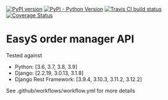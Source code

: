 [![PyPI version](https://badge.fury.io/py/easys-ordermanager.svg)](https://badge.fury.io/py/easys-ordermanager)
[![PyPI - Python Version](https://img.shields.io/pypi/pyversions/Lektor.svg)](https://pypi.org/project/easys-ordermanager/)
[![Travis CI build status](https://travis-ci.org/RegioHelden/easys-ordermanager.svg)](https://travis-ci.org/RegioHelden/easys-ordermanager)
[![Coverage Status](https://coveralls.io/repos/github/RegioHelden/easys-ordermanager/badge.svg?branch=add_coveralls)](https://coveralls.io/github/RegioHelden/easys-ordermanager?branch=add_coveralls)

# EasyS order manager API

Tested against
- Python: [3.6, 3.7, 3.8, 3.9]
- Django: [2.2.19, 3.0.13, 3.1.8]
- Django Rest Framework: [3.9.4, 3.10.3, 3.11.2, 3.12.2]

See .github/workflows/workflow.yml for more details
